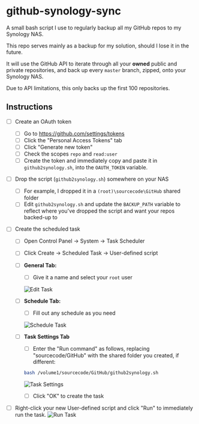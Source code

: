 
# github-synology-sync

A small bash script I use to regularly backup all my GitHub repos to my Synology NAS.

This repo serves mainly as a backup for my solution, should I lose it in the future.

It will use the GitHub API to iterate through all your **owned** public and private repositories, and back up every `master` branch, zipped, onto your Synology NAS.

Due to API limitations, this only backs up the first 100 repositories.

## Instructions

 - [ ] Create an OAuth token
	 - [ ]  Go to https://github.com/settings/tokens
	 - [ ]  Click the "Personal Access Tokens" tab
	 - [ ]  Click "Generate new token"
	 - [ ]  Check the scopes `repo` and `read:user`
	 - [ ]  Create the token and immediately copy and paste it in `github2synology.sh`, into the `OAUTH_TOKEN` variable.
 - [ ]  Drop the script (`github2synology.sh`) somewhere on your NAS
	 - [ ]  For example, I dropped it in a `(root)\sourcecode\GitHub` shared folder
	 - [ ]  Edit `github2synology.sh` and update the `BACKUP_PATH` variable to reflect where you've dropped the script and want your repos backed-up to
 - [ ]  Create the scheduled task
	 - [ ]  Open Control Panel -> System -> Task Scheduler
	 - [ ]  Click Create -> Scheduled Task -> User-defined script
	 - [ ]  **General Tab:**
		 - [ ] Give it a name and select your `root` user
		 
		![Edit Task](https://www.files.torrobinson.com/captures/2020_08_13_204548_mstsc.png)
	 - [ ]  **Schedule Tab:**
		 - [ ]  Fill out any schedule as you need
		 
		![Schedule Task](https://www.files.torrobinson.com/captures/2020_08_13_204722_mstsc.png)
	 - [ ]  **Task Settings Tab**
		 - [ ]   Enter the "Run command" as follows, replacing "sourcecode/GitHub" with the shared folder you created, if different:
		```bash
		bash /volume1/sourcecode/GitHub/github2synology.sh
		``` 
			
		
		![Task Settings](https://www.files.torrobinson.com/captures/2020_08_13_204736_mstsc.png)
		 - [ ]  Click "OK" to create the task
		 
 - [ ]  Right-click your new User-defined script and click "Run" to immediately run the task.
 ![Run Task](https://www.files.torrobinson.com/captures/2020_08_13_204952_mstsc.png)


